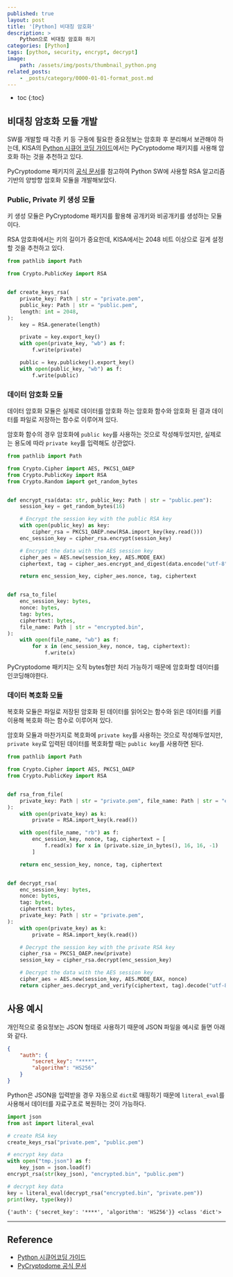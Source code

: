 ```yaml
---
published: true
layout: post
title: '[Python] 비대칭 암호화'
description: >
    Python으로 비대칭 암호화 하기
categories: [Python]
tags: [python, security, encrypt, decrypt]
image:
    path: /assets/img/posts/thumbnail_python.png
related_posts:
    - _posts/category/0000-01-01-format_post.md
---
```

* toc
{:toc}

## 비대칭 암호화 모듈 개발

SW를 개발할 때 각종 키 등 구동에 필요한 중요정보는 암호화 후 분리해서 보관해야 하는데, KISA의 [Python 시큐어 코딩 가이드](https://www.kisa.or.kr/2060204/form?postSeq=13&lang_type=KO)에서는 PyCryptodome 패키지를 사용해 암호화 하는 것을 추천하고 있다.  

PyCryptodome 패키지의 [공식 문서](https://www.pycryptodome.org/src/examples)를 참고하여 Python SW에 사용할 RSA 알고리즘 기반의 양방향 암호화 모듈을 개발해보았다.  

### Public, Private 키 생성 모듈

키 생성 모듈은 PyCryptodome 패키지를 활용해 공개키와 비공개키를 생성하는 모듈이다.  

RSA 암호화에서는 키의 길이가 중요한데, KISA에서는 2048 비트 이상으로 길게 설정할 것을 추천하고 있다.  

```python
from pathlib import Path

from Crypto.PublicKey import RSA


def create_keys_rsa(
    private_key: Path | str = "private.pem",
    public_key: Path | str = "public.pem",
    length: int = 2048,
):
    key = RSA.generate(length)

    private = key.export_key()
    with open(private_key, "wb") as f:
        f.write(private)

    public = key.publickey().export_key()
    with open(public_key, "wb") as f:
        f.write(public)
```

### 데이터 암호화 모듈

데이터 암호화 모듈은 실제로 데이터를 암호화 하는 암호화 함수와 암호화 된 결과 데이터를 파일로 저장하는 함수로 이루어져 있다.  

암호화 함수의 경우 암호화에 `public key`를 사용하는 것으로 작성해두었지만, 실제로는 용도에 따라 `private key`를 입력해도 상관없다.  

```python
from pathlib import Path

from Crypto.Cipher import AES, PKCS1_OAEP
from Crypto.PublicKey import RSA
from Crypto.Random import get_random_bytes


def encrypt_rsa(data: str, public_key: Path | str = "public.pem"):
    session_key = get_random_bytes(16)

    # Encrypt the session key with the public RSA key
    with open(public_key) as key:
        cipher_rsa = PKCS1_OAEP.new(RSA.import_key(key.read()))
    enc_session_key = cipher_rsa.encrypt(session_key)

    # Encrypt the data with the AES session key
    cipher_aes = AES.new(session_key, AES.MODE_EAX)
    ciphertext, tag = cipher_aes.encrypt_and_digest(data.encode("utf-8"))

    return enc_session_key, cipher_aes.nonce, tag, ciphertext


def rsa_to_file(
    enc_session_key: bytes,
    nonce: bytes,
    tag: bytes,
    ciphertext: bytes,
    file_name: Path | str = "encrypted.bin",
):
    with open(file_name, "wb") as f:
        for x in (enc_session_key, nonce, tag, ciphertext):
            f.write(x)
```

PyCryptodome 패키지는 오직 bytes형만 처리 가능하기 때문에 암호화할 데이터를 인코딩해야한다.  

### 데이터 복호화 모듈

복호화 모듈은 파일로 저장된 암호화 된 데이터를 읽어오는 함수와 읽은 데이터를 키를 이용해 복호화 하는 함수로 이루어져 있다.  

암호화 모듈과 마찬가지로 복호화에 `private key`를 사용하는 것으로 작성해두었지만, `private key`로 입력된 데이터를 복호화할 때는 `public key`를 사용하면 된다.  

```python
from pathlib import Path

from Crypto.Cipher import AES, PKCS1_OAEP
from Crypto.PublicKey import RSA


def rsa_from_file(
    private_key: Path | str = "private.pem", file_name: Path | str = "encrypted.bin"
):
    with open(private_key) as k:
        private = RSA.import_key(k.read())

    with open(file_name, "rb") as f:
        enc_session_key, nonce, tag, ciphertext = [
            f.read(x) for x in (private.size_in_bytes(), 16, 16, -1)
        ]

    return enc_session_key, nonce, tag, ciphertext


def decrypt_rsa(
    enc_session_key: bytes,
    nonce: bytes,
    tag: bytes,
    ciphertext: bytes,
    private_key: Path | str = "private.pem",
):
    with open(private_key) as k:
        private = RSA.import_key(k.read())

    # Decrypt the session key with the private RSA key
    cipher_rsa = PKCS1_OAEP.new(private)
    session_key = cipher_rsa.decrypt(enc_session_key)

    # Decrypt the data with the AES session key
    cipher_aes = AES.new(session_key, AES.MODE_EAX, nonce)
    return cipher_aes.decrypt_and_verify(ciphertext, tag).decode("utf-8")
```

## 사용 예시

개인적으로 중요정보는 JSON 형태로 사용하기 때문에 JSON 파일을 예시로 들면 아래와 같다.  

```json
{
    "auth": {
        "secret_key": "****",
        "algorithm": "HS256"
    }
}
```

Python은 JSON을 입력받을 경우 자동으로 `dict`로 매핑하기 때문에 `literal_eval`를 사용해서 데이터를 자료구조로 복원하는 것이 가능하다.  

```python
import json
from ast import literal_eval

# create RSA key
create_keys_rsa("private.pem", "public.pem")

# encrypt key data
with open("tmp.json") as f:
    key_json = json.load(f)
encrypt_rsa(str(key_json), "encrypted.bin", "public.pem")

# decrypt key data
key = literal_eval(decrypt_rsa("encrypted.bin", "private.pem"))
print(key, type(key))
```
```
{'auth': {'secret_key': '****', 'algorithm': 'HS256'}} <class 'dict'>
```

---
## Reference
- [Python 시큐어코딩 가이드](https://www.kisa.or.kr/2060204/form?postSeq=13&lang_type=KO)
- [PyCryptodome 공식 문서](https://www.pycryptodome.org/src/examples#generate-public-key-and-private-key)